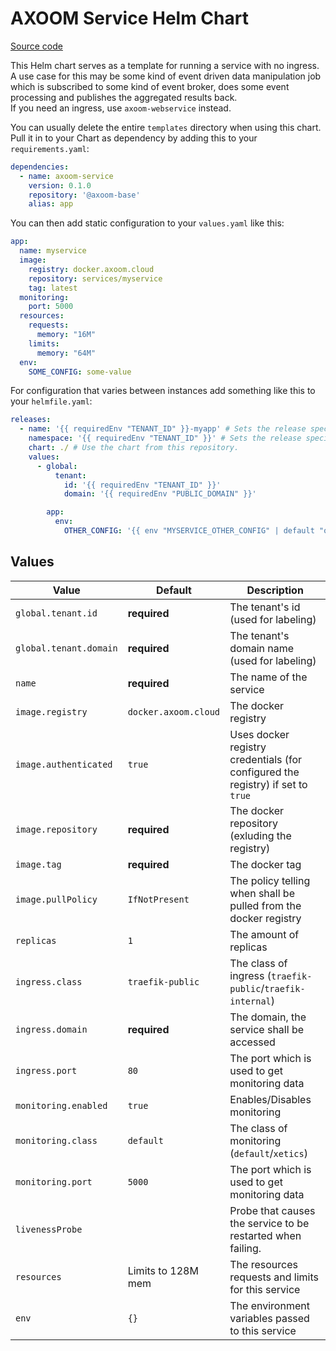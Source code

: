# AXOOM Service Helm Chart

[Source code](https://tfs.inside-axoom.org/tfs/axoom/axoom/_git/Axoom.Platform.BaseAssets?path=%2Fcharts%2Faxoom-service)

This Helm chart serves as a template for running a service with no ingress.  
A use case for this may be some kind of event driven data manipulation job which is subscribed to some kind of event broker, does some event processing and publishes the aggregated results back.  
If you need an ingress, use `axoom-webservice` instead.

You can usually delete the entire `templates` directory when using this chart. Pull it in to your Chart as dependency by adding this to your `requirements.yaml`:

```yaml
dependencies:
  - name: axoom-service
    version: 0.1.0
    repository: '@axoom-base'
    alias: app
```

You can then add static configuration to your `values.yaml` like this:

```yaml
app:
  name: myservice
  image:
    registry: docker.axoom.cloud
    repository: services/myservice
    tag: latest
  monitoring:
    port: 5000
  resources:
    requests:
      memory: "16M"
    limits:
      memory: "64M"
  env:
    SOME_CONFIG: some-value
```

For configuration that varies between instances add something like this to your `helmfile.yaml`:

```yaml
releases:
  - name: '{{ requiredEnv "TENANT_ID" }}-myapp' # Sets the release specific asset name, containing the tenant's id.
    namespace: '{{ requiredEnv "TENANT_ID" }}' # Sets the release specific k8s namespace: the tenant's id.
    chart: ./ # Use the chart from this repository.
    values:
      - global:
          tenant:
            id: '{{ requiredEnv "TENANT_ID" }}'
            domain: '{{ requiredEnv "PUBLIC_DOMAIN" }}'

        app:
          env:
            OTHER_CONFIG: '{{ env "MYSERVICE_OTHER_CONFIG" | default "other-value" }}'
```

## Values

| Value                  | Default              | Description                                                                     |
|------------------------|----------------------|---------------------------------------------------------------------------------|
| `global.tenant.id`     | __required__         | The tenant's id (used for labeling)                                             |
| `global.tenant.domain` | __required__         | The tenant's domain name (used for labeling)                                    |
| `name`                 | __required__         | The name of the service                                                         |
| `image.registry`       | `docker.axoom.cloud` | The docker registry                                                             |
| `image.authenticated`  | `true`               | Uses docker registry credentials (for configured the registry) if set to `true` |
| `image.repository`     | __required__         | The docker repository (exluding the registry)                                   |
| `image.tag`            | __required__         | The docker tag                                                                  |
| `image.pullPolicy`     | `IfNotPresent`       | The policy telling when shall be pulled from the docker registry                |
| `replicas`             | `1`                  | The amount of replicas                                                          |
| `ingress.class`        | `traefik-public`     | The class of ingress (`traefik-public`/`traefik-internal`)                      |
| `ingress.domain`       | __required__         | The domain, the service shall be accessed                                       |
| `ingress.port`         | `80`                 | The port which is used to get monitoring data                                   |
| `monitoring.enabled`   | `true`               | Enables/Disables monitoring                                                     |
| `monitoring.class`     | `default`            | The class of monitoring (`default`/`xetics`)                                    |
| `monitoring.port`      | `5000`               | The port which is used to get monitoring data                                   |
| `livenessProbe`        |                      | Probe that causes the service to be restarted when failing.                     |
| `resources`            | Limits to 128M mem   | The resources requests and limits for this service                              |
| `env`                  | `{}`                 | The environment variables passed to this service                                |
